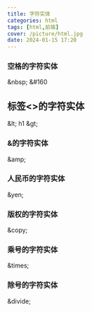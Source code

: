 ```yaml
---
title: 字符实体
categories: html
tags: [html,前端]
cover: /picture/html.jpg
date: 2024-01-15 17:20
---
```




### 空格的字符实体

\&nbsp;  \&#160

## 标签<>的字符实体

\&lt; h1 \&gt;

### &的字符实体

\&amp;&#x20;

### 人民币的字符实体

\&yen;

### 版权的字符实体

\&copy;

### 乘号的字符实体

\&times;

### 除号的字符实体

\&divide;

